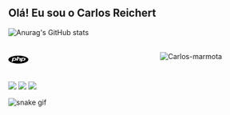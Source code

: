 ## Olá! Eu sou o Carlos Reichert
  
![Anurag's GitHub stats](https://github-readme-stats.vercel.app/api?username=carlosreichert&theme=dark&show_icons=true)

<div style="display: inline_block"><br>
  <img align="center" alt="Carlos-Php" height="30" width="40" src="https://raw.githubusercontent.com/devicons/devicon/master/icons/php/php-plain.svg">
  <img align="right" alt="Carlos-marmota" height="190" width="200" src="https://media.tenor.com/cRycsRZaEUcAAAAC/meme.gif">
</div>

  ##

  <div> 
  <a href="https://instagram.com/carlos_reichert2" target="_blank"><img src="https://img.shields.io/badge/-Instagram-%23E4405F?style=for-the-badge&logo=instagram&logoColor=white" target="_blank"></a> 
  <a href = "mailto:carlos.reichert2@gmail.com"><img src="https://img.shields.io/badge/-Gmail-%23333?style=for-the-badge&logo=gmail&logoColor=white" target="_blank"></a>
  <a href="https://www.linkedin.com/in/" target="_blank"><img src="https://img.shields.io/badge/-LinkedIn-%230077B5?style=for-the-badge&logo=linkedin&logoColor=white" target="_blank"></a>   
</div>

![snake gif](https://github.com/carlosreichert/carlosreichert/blob/main/.github/workflows/cobrinha.yml)

